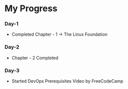 # My Progress

### Day-1

- Completed Chapter - 1 -> The Linux Foundation

### Day-2

- Chapter - 2 Completed 

### Day-3 

- Started DevOps Prerequisites Video by FreeCodeCamp




